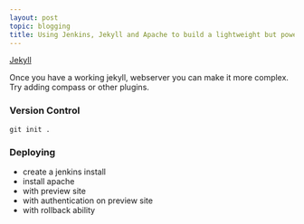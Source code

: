 ```yaml
---
layout: post
topic: blogging
title: Using Jenkins, Jekyll and Apache to build a lightweight but powerfull website.
---
```


[Jekyll][1]

Once you have a working jekyll, webserver you can make it more complex. Try adding compass or other plugins.

### Version Control

```shell
git init .
```

### Deploying


- create a jenkins install
- install apache
- with preview site
- with authentication on preview site
- with rollback ability


[1]:/blog/jekyll